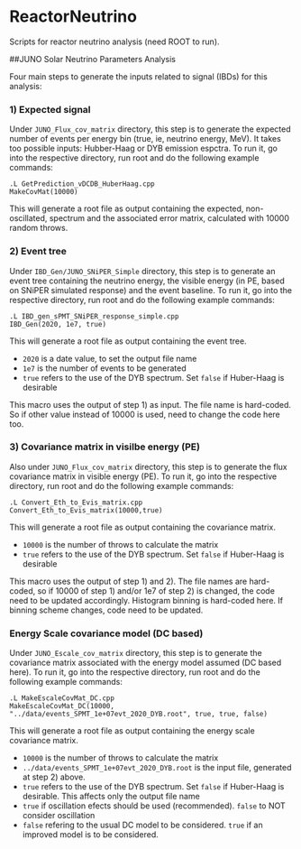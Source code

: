 # ReactorNeutrino

Scripts for reactor neutrino analysis (need ROOT to run).

##JUNO Solar Neutrino Parameters Analysis

Four main steps to generate the inputs related to signal (IBDs) for this analysis:

### 1) Expected signal
Under `JUNO_Flux_cov_matrix` directory, this step is to generate the expected number of events per energy bin (true, ie, neutrino energy, MeV). It takes too possible inputs: Hubber-Haag or DYB emission espctra. To run it, go into the respective directory, run root and do the following example commands:
```
.L GetPrediction_vDCDB_HuberHaag.cpp
MakeCovMat(10000)
```
This will generate a root file as output containing the expected, non-oscillated, spectrum and the associated error matrix, calculated with 10000 random throws.

### 2) Event tree
Under `IBD_Gen/JUNO_SNiPER_Simple` directory, this step is to generate an event tree containing the neutrino energy, the visible energy (in PE, based on SNiPER simulated response) and the event baseline. To run it, go into the respective directory, run root and do the following example commands:
```
.L IBD_gen_sPMT_SNiPER_response_simple.cpp
IBD_Gen(2020, 1e7, true)
```
This will generate a root file as output containing the event tree.
- `2020` is a date value, to set the output file name
- `1e7` is the number of events to be generated
- `true` refers to the use of the DYB spectrum. Set `false` if Huber-Haag is desirable

This macro uses the output of step 1) as input. The file name is hard-coded. So if other value instead of 10000 is used, need to change the code here too.

### 3) Covariance matrix in visilbe energy (PE)
Also under `JUNO_Flux_cov_matrix` directory, this step is to generate the flux covariance matrix in visible energy (PE). To run it, go into the respective directory, run root and do the following example commands:
```
.L Convert_Eth_to_Evis_matrix.cpp
Convert_Eth_to_Evis_matrix(10000,true)
```
This will generate a root file as output containing the covariance matrix.
- `10000` is the number of throws to calculate the matrix
- `true` refers to the use of the DYB spectrum. Set `false` if Huber-Haag is desirable

This macro uses the output of step 1) and 2). The file names are hard-coded, so if 10000 of step 1) and/or 1e7 of step 2) is changed, the code need to be updated accordingly. Histogram binning is hard-coded here. If binning scheme changes, code need to be updated.

### Energy Scale covariance model (DC based)
Under `JUNO_Escale_cov_matrix` directory, this step is to generate the covariance matrix associated with the energy model assumed (DC based here).
To run it, go into the respective directory, run root and do the following example commands:
```
.L MakeEscaleCovMat_DC.cpp
MakeEscaleCovMat_DC(10000, "../data/events_SPMT_1e+07evt_2020_DYB.root", true, true, false)
```
This will generate a root file as output containing the energy scale covariance matrix.
- `10000` is the number of throws to calculate the matrix
- `../data/events_SPMT_1e+07evt_2020_DYB.root` is the input file, generated at step 2) above.
- `true` refers to the use of the DYB spectrum. Set `false` if Huber-Haag is desirable. This affects only the output file name
- `true` if oscillation efects should be used (recommended). `false` to NOT consider oscillation
- `false` refering to the usual DC model to be considered. `true` if an improved model is to be considered.